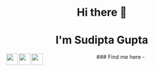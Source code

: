 <h1 align="center">Hi there 👋 </h1>
<h1 align="center">I'm Sudipta Gupta</h1>
<div align="center">
### Find me here - 
<a href="https://www.linkedin.com/in/sudipta-gupta-58407b119/">
  <img align="left" width="30px" src="https://cdn.jsdelivr.net/npm/simple-icons@v3/icons/linkedin.svg" />
</a>
<a href="mailto:sudiptagupta217@gmail.com">
  <img align="left" width="30px" src="https://cdn.jsdelivr.net/npm/simple-icons@v3/icons/gmail.svg" />
</a>
<a href="https://twitter.com/sudiptagupta217">
  <img align="left" width="30px" src="https://cdn.jsdelivr.net/npm/simple-icons@v3/icons/twitter.svg" />
</a>
  </div>

